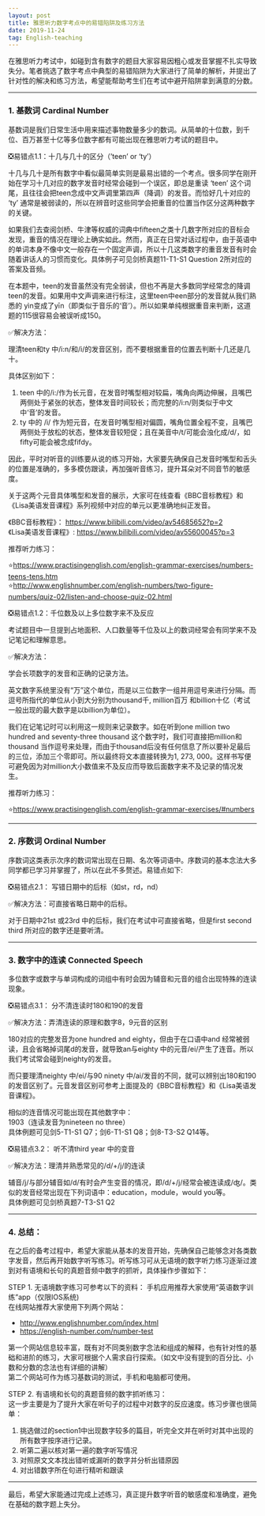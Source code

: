 ```yaml
---
layout: post
title: 雅思听力数字考点中的易错陷阱及练习方法
date: 2019-11-24
tag: English-teaching
---
```




在雅思听力考试中，如碰到含有数字的题目大家容易因粗心或发音掌握不扎实导致失分。笔者挑选了数字考点中典型的易错陷阱为大家进行了简单的解析，并提出了针对性的解决和练习方法，希望能帮助考生们在考试中避开陷阱拿到满意的分数。

* * *

### 1.	基数词 Cardinal Number
基数词是我们日常生活中用来描述事物数量多少的数词。从简单的十位数，到千位、百万甚至十亿等多位数字都有可能出现在雅思听力考试的题目中。

❎易错点1.1：十几与几十的区分（’teen’ or ‘ty’）

十几与几十是所有数字中看似最简单实则是最易出错的一个考点。很多同学在刚开始在学习十几对应的数字发音时经常会碰到一个误区，即总是重读 ‘teen’ 这个词尾，且往往会把teen念成中文声调里第四声（降调）的发音。而恰好几十对应的 ‘ty’ 通常是被弱读的，所以在辨音时这些同学会把重音的位置当作区分这两种数字的关键。

如果我们去查阅剑桥、牛津等权威的词典中fifteen之类十几数字所对应的音标会发现，重音的情况在理论上确实如此。然而，真正在日常对话过程中，由于英语中的单词本身不像中文一般存在一个固定声调，所以十几这类数字的重音发音有时会随着讲话人的习惯而变化。具体例子可见剑桥真题11-T1-S1 Question 2所对应的答案及音频。

在本题中，teen的发音虽然没有完全弱读，但也不再是大多数同学经常念的降调teen的发音。如果用中文声调来进行标注，这里teen中een部分的发音就从我们熟悉的 yìn变成了yīn（即类似于音乐的‘音’）。所以如果单纯根据重音来判断，这道题的115很容易会被误听成150。

✅解决方法：

理清teen和ty 中/i:n/和/i/的发音区别，而不要根据重音的位置去判断十几还是几十。  

具体区别如下：
1.	teen 中的/i:/作为长元音，在发音时嘴型相对较扁，嘴角向两边伸展，且嘴巴两侧处于紧张的状态，整体发音时间较长；而完整的/i:n/则类似于中文中‘音’的发音。
2.	ty 中的 /i/ 作为短元音，在发音时嘴型相对偏圆，嘴角位置全程不变，且嘴巴两侧处于放松的状态，整体发音较短促；且在美音中/t/可能会浊化成/d/，如fifty可能会被念成fifdy。

因此，平时对听音的训练要从说的练习开始，大家要先确保自己发音时嘴型和舌头的位置是准确的，多多模仿跟读，再加强听音练习，提升耳朵对不同音节的敏感度。

关于这两个元音具体嘴型和发音的展示，大家可在线查看《BBC音标教程》和《Lisa美语发音课程》系列视频中对应的单元以更准确地纠正发音。

《BBC音标教程》： 
https://www.bilibili.com/video/av54685652?p=2  
《Lisa美语发音课程》:
https://www.bilibili.com/video/av55600045?p=3

推荐听力练习：

⭐https://www.practisingenglish.com/english-grammar-exercises/numbers-teens-tens.htm  
⭐http://www.englishnumber.com/english-numbers/two-figure-numbers/quiz-02/listen-and-choose-quiz-02.html

❎易错点1.2：千位数及以上多位数字来不及反应

考试题目中一旦提到占地面积、人口数量等千位及以上的数词经常会有同学来不及记笔记和理解意思。

✅解决方法：

学会长项数字的发音和正确的记录方法。

英文数字系统里没有“万”这个单位，而是以三位数字一组并用逗号来进行分隔。而逗号所指代的单位从小到大分别为thousand千, million百万 和billion十亿（考试一般出现的最大数字是以billion为单位）。

我们在记笔记时可以利用这一规则来记录数字。如在听到one million two hundred and seventy-three thousand 这个数字时，我们可直接把million和thousand 当作逗号来处理，而由于thousand后没有任何信息了所以要补足最后的三位，添加三个零即可。所以最终将文本直接转换为1, 273, 000。这样书写便可避免因为对million大小数值来不及反应而导致后面数字来不及记录的情况发生。

推荐听力练习：

⭐https://www.practisingenglish.com/english-grammar-exercises/#numbers

* * *

### 2.	序数词 Ordinal Number
序数词这类表示次序的数词常出现在日期、名次等词语中。序数词的基本念法大多同学都已学习并掌握了，所以在此不多赘述。易错点如下:

❎易错点2.1： 写错日期中的后标（如st，rd，nd）

✅解决方法：可直接省略日期中的后标。

对于日期中21st 或23rd 中的后标，我们在考试中可直接省略，但是first second third 所对应的数字还是要听清。

* * *

### 3.	数字中的连读 Connected Speech
多位数字或数字与单词构成的词组中有时会因为辅音和元音的组合出现特殊的连读现象。

❎易错点3.1： 分不清连读时180和190的发音

✅解决方法：弄清连读的原理和数字8，9元音的区别

180对应的完整发音为one hundred and eighty，但由于在口语中and 经常被弱读，且会省略掉词尾d的发音，就导致an与eighty 中的元音/ei/产生了连音。所以我们考试常会碰到neighty的发音。

而只要理清neighty 中/ei/与90 ninety 中/ai/发音的不同，就可以辨别出180和190的发音区别了。元音发音区别可参考上面提及的《BBC音标教程》和《Lisa美语发音课程》。

相似的连音情况可能出现在其他数字中：  
1903（连读发音为nineteen no three）  
具体例题可见剑5-T1-S1 Q7；剑6-T1-S1 Q8；剑8-T3-S2 Q14等。

❎易错点3.2： 听不清third year 中的变音

✅解决方法：理清并熟悉常见的/d/+/j/的连读

辅音/j/与部分辅音如/d/有时会产生变音的情况，即/d/+/j/经常会被连读成/ʤ/。类似的发音经常出现在下列词语中：education，module，would you等。  
具体例题可见剑桥真题7-T3-S1 Q2

* * *

### 4.	总结：
在之后的备考过程中，希望大家能从基本的发音开始，先确保自己能够念对各类数字发音，然后再开始数字听写练习。听写练习可从无语境的数字听力练习逐渐过渡到对有语境和长句的真题音频中数字的抓听，具体操作步骤如下：

STEP 1. 无语境数字练习可参考以下的资料： 
手机应用推荐大家使用“英语数字训练”app（仅限IOS系统)  
在线网站推荐大家使用下列两个网站：  
*	http://www.englishnumber.com/index.html
*	https://english-number.com/number-test  

第一个网站信息较丰富，既有对不同类别数字念法和组成的解释，也有针对性的基础和进阶的练习，大家可根据个人需求自行探索。（如文中没有提到的百分比、小数和分数的念法也有详细的讲解）  
第二个网站可作为练习基数词的测试，手机和电脑都可使用。

STEP 2. 有语境和长句的真题音频的数字抓听练习：  
这一步主要是为了提升大家在听句子的过程中对数字的反应速度。练习步骤也很简单： 
1.	挑选做过的section1中出现数字较多的篇目，听完全文并在听时对其中出现的所有数字按序进行记录。
2.	听第二遍以核对第一遍的数字听写情况
3.	对照原文文本找出错听或漏听的数字并分析出错原因
4.	对出错数字所在句进行精听和跟读

* * *

最后，希望大家能通过完成上述练习，真正提升数字听音的敏感度和准确度，避免在基础的数字题上失分。
